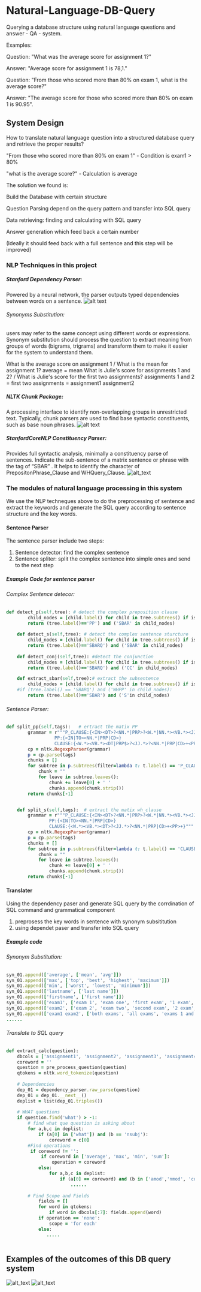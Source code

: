 # Natural-Language-DB-Query
Querying a database structure using natural language questions and answer - QA - system. 

Examples: 

Question: "What was the average score for assignment 1?"

Answer: "Average score for assignment 1 is 78,1."

Question: "From those who scored more than 80% on exam 1, what is the average score?"

Answer: "The average score for those who scored more than 80% on exam 1 is 90.95".

## System Design
How to translate natural language question into a structured database query and retrieve the proper results?

"From those who scored more than 80% on exam 1" - Condition is exam1 > 80%

"what is the average score?" - Calculation is average

The solution we found is:

Build the Database with certain structure

Question Parsing depend on the query pattern and transfer into SQL query

Data retrieving: finding and calculating with SQL query

Answer generation which feed back a certain number 

(Ideally it should feed back with a full sentence and this step will be improved)

### NLP Techniques in this project

##### Stanford Dependency Parser: 
Powered by a neural network, the parser outputs typed dependencies between words on a sentence.
![alt text](https://github.com/JKYang01/Natural-Language-DB-Query/blob/master/pictures/DEPEENCY_PARSER.png)

###### Synonyms Substitution: 
users may refer to the same concept using different words or expressions. Synonym substitution should process the question to extract meaning from groups of words (bigrams, trigrams) and transform them to make it easier for the system to understand them.

What is the average score on assignment 1 / What is the mean for assignment 1? average = mean
What is Julie's score for assignments 1 and 2? / What is Julie's score for the first two assignments?
assignments 1 and 2 = first two assignments = assignment1 assignment2

##### NLTK Chunk Package: 
A processing interface to identify non-overlapping groups in unrestricted text. 
Typically, chunk parsers are used to find base syntactic constituents, such as base noun phrases.
![alt text](https://github.com/JKYang01/Natural-Language-DB-Query/blob/master/pictures/NLP_CHUNKER1.png)

##### StanfordCoreNLP Constituency  Parser:  
Provides full syntactic analysis, minimally a constituency parse of sentences.
Indicate the sub-sentence of a matrix sentence or phrase with the tag of “SBAR” .
It helps to identify the character of PrepositonPhrase_Clause and WHQuery_Clause.
![alt_text](https://github.com/JKYang01/Natural-Language-DB-Query/blob/master/pictures/constituency%20parser.png)

### The modules of natural language processing in this system
We use the NLP techneques above to do the preprocessing of sentence and extract the keywords and generate the SQL query
according to sentence structure and the key words.

#### Sentence Parser 
The sentence parser include two steps:
1. Sentence detector: find the complex sentence 
2. Sentence spliter: split the complex sentence into simple ones and send to the next step

##### Example Code for sentence parser

###### Complex Sentence detecor:
```ruby
def detect_p(self,tree): # detect the complex preposition clause
        child_nodes = [child.label() for child in tree.subtrees() if isinstance(child, nltk.Tree)]
        return (tree.label()=='PP') and ('SBAR' in child_nodes)
     
    def detect_s(self,tree): # detect the complex sentence sturcture
        child_nodes = [child.label() for child in tree.subtrees() if isinstance(child, nltk.Tree)]
        return (tree.label()=='SBARQ') and ('SBAR' in child_nodes)
        
    def detect_conj(self,tree): #detect the conjunction
        child_nodes = [child.label() for child in tree.subtrees() if isinstance(child, nltk.Tree)]
        return (tree.label()=='SBARQ') and ('CC' in child_nodes)

    def extract_sbar(self,tree):# extract the subsentence 
        child_nodes = [child.label() for child in tree.subtrees() if isinstance(child, nltk.Tree)]
    #if (tree.label() == 'SBARQ') and ('WHPP' in child_nodes):
        return (tree.label()=='SBAR') and ('S'in child_nodes)

```
###### Sentence Parser:
```ruby
def split_pp(self,tags):   # ertract the matix PP 
        grammar = r"""P_CLAUSE:{<IN><DT>?<NN.*|PRP>?<W.*|NN.*><VB.*><JJ.*>?<IN|TO>?<NN.*|PRP|CD>?<IN|TO>?<NN.*|PRP|CD>?}
                  PP:{<IN|TO><NN.*|PRP|CD>}
                  CLAUSE:{<W.*><VB.*><DT|PRP$>?<JJ.*>?<NN.*|PRP|CD>+<PP>?}"""
        cp = nltk.RegexpParser(grammar)
        p = cp.parse(tags)
        chunks = []
        for subtree in p.subtrees(filter=lambda t: t.label() == 'P_CLAUSE'):
            chunk = ""
            for leave in subtree.leaves():
                chunk += leave[0] + ' '
                chunks.append(chunk.strip())
        return chunks[-1]


    def split_s(self,tags):  # extract the matix wh_clause
        grammar = r"""P_CLAUSE:{<IN><DT>?<NN.*|PRP>?<W.*|NN.*><VB.*><JJ.*>?<IN|TO><NN.*|PRP|CD><IN|TO>?<NN.*|PRP|CD>?}
                PP:{<IN|TO><NN.*|PRP|CD>}
                CLAUSE:{<W.*><VB.*><DT>?<JJ.*>?<NN.*|PRP|CD>+<PP>+}"""
        cp = nltk.RegexpParser(grammar)
        p = cp.parse(tags)
        chunks = []
        for subtree in p.subtrees(filter=lambda t: t.label() == 'CLAUSE'):
            chunk = ""
            for leave in subtree.leaves():
                chunk += leave[0] + ' '
                chunks.append(chunk.strip())
        return chunks[-1]
```
#### Translater 
Using the dependency paser and generate SQL query by the corrdination of SQL command and grammatical component
1. preprosess the key words in sentence with synonym subsititution
2. using dependet paser and transfer into SQL query

##### Example code

###### Synonym Substitution:
```ruby
syn_01.append(['average', ['mean', 'avg']])
syn_01.append(['max', ['top', 'best', 'highest', 'maximum']])
syn_01.append(['min', ['worst', 'lowest', 'minimum']])
syn_01.append(['lastname', ['last name']])
syn_01.append(['firstname', ['first name']])
syn_01.append(['exam1', ['exam 1', 'exam one', 'first exam', '1 exam', '1st exam']])
syn_01.append(['exam2', ['exam 2', 'exam two', 'second exam', '2 exam', '2nd exam']])
syn_01.append(['exam1 exam2', ['both exams', 'all exams', 'exams 1 and 2', '2 exams', 'two exams']])
......
```
###### Translate to SQL query  
```ruby
def extract_calc(question):
    dbcols = ['assignment1', 'assignment2', 'assignment3', 'assignment4','assignment5', 'exam1', 'exam2', 'firstname', 'lastname']
    coreword = ''
    question = pre_process_question(question)
    qtokens = nltk.word_tokenize(question)
    
    # Dependencies
    dep_01 = dependency_parser.raw_parse(question)
    dep_01 = dep_01.__next__()
    deplist = list(dep_01.triples())      
    
    # WHAT questions
    if question.find('what') > -1:
        # find what que question is asking about
        for a,b,c in deplist:
            if (a[0] in ['what']) and (b == 'nsubj'):
                coreword = c[0]
        #Find operations
         if coreword != '':
             if coreword in ['average', 'max', 'min', 'sum']:
                 operation = coreword
            else:
                for a,b,c in deplist:
                    if (a[0] == coreword) and (b in ['amod','nmod', 'compound']):
                        ......            
        
        # Find Scope and Fields
            fields = []
            for word in qtokens:
                if word in dbcols[:7]: fields.append(word)   
            if operation == 'none':
                scope = 'for each'                
            else:
               .....
                
```

## Examples of the outcomes of this DB query system
![alt_text](https://github.com/JKYang01/Natural-Language-DB-Query/blob/master/pictures/example1.png)
![alt_text](https://github.com/JKYang01/Natural-Language-DB-Query/blob/master/pictures/example2.png)


